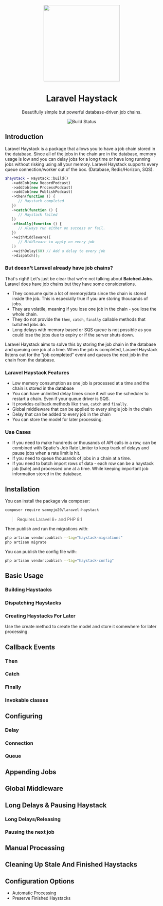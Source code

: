 <div align="center">
    
<img src="https://user-images.githubusercontent.com/29132017/181642184-e95e6214-2ff0-4a32-985e-938432b7b3f5.jpeg" width="250">

# Laravel Haystack
Beautifully simple but powerful database-driven job chains.

![Build Status](https://github.com/sammyjo20/saloon/actions/workflows/tests.yml/badge.svg)

</div>

## Introduction
Laravel Haystack is a package that allows you to have a job chain stored in the database. Since all of the jobs in the chain are in the database, memory usage is low and you can delay jobs for a long time or have long running jobs without risking using all your memory. Laravel Haystack supports every queue connection/worker out of the box. (Database, Redis/Horizon, SQS).

```php
$haystack = Haystack::build()
   ->addJob(new RecordPodcast)
   ->addJob(new ProcessPodcast)
   ->addJob(new PublishPodcast)
   ->then(function () {
      // Haystack completed
   })
   ->catch(function () {
      // Haystack failed
   })
   ->finally(function () {
      // Always run either on success or fail.
   })
   ->withMiddleware([
      // Middleware to apply on every job
   ])
   ->withDelay(60) // Add a delay to every job
   ->dispatch();
```

### But doesn't Laravel already have job chains?
That's right! Let's just be clear that we're not talking about **Batched Jobs**. Laravel does have job chains but they have some considerations.

- They consume quite a lot of memory/data since the chain is stored inside the job. This is especially true if you are storing thousands of jobs.
- They are volatile, meaning if you lose one job in the chain - you lose the whole chain.
- They do not provide the `then`, `catch`, `finally` callable methods that batched jobs do.
- Long delays with memory based or SQS queue is not possible as you could lose the jobs due to expiry or if the server shuts down.

Laravel Haystack aims to solve this by storing the job chain in the database and queuing one job at a time. When the job is completed, Laravel Haystack listens out for the "job completed" event and queues the next job in the chain from the database.

### Laravel Haystack Features
- Low memory consumption as one job is processed at a time and the chain is stored in the database
- You can have unlimited delay times since it will use the scheduler to restart a chain. Even if your queue driver is SQS.
- It provides callback methods like `then`, `catch` and `finally`.
- Global middleware that can be applied to every single job in the chain
- Delay that can be added to every job in the chain
- You can store the model for later processing.

### Use Cases
- If you need to make hundreds or thousands of API calls in a row, can be combined with Spatie's Job Rate Limiter to keep track of delays and pause jobs when a rate limit is hit.
- If you need to queue thousands of jobs in a chain at a time.
- If you need to batch import rows of data - each row can be a haystack job (bale) and processed one at a time. While keeping important job information stored in the database. 

## Installation

You can install the package via composer:

```bash
composer require sammyjo20/laravel-haystack
```
> Requires Laravel 8+ and PHP 8.1

Then publish and run the migrations with:

```bash
php artisan vendor:publish --tag="haystack-migrations"
php artisan migrate
```

You can publish the config file with:

```bash
php artisan vendor:publish --tag="haystack-config"
```

## Basic Usage

### Building Haystacks

### Dispatching Haystacks

### Creating Haystacks For Later

Use the create method to create the model and store it somewhere for later processing.

## Callback Events

### Then

### Catch

### Finally

### Invokable classes

## Configuring

### Delay

### Connection

### Queue

## Appending Jobs

## Global Middleware

## Long Delays & Pausing Haystack
### Long Delays/Releasing
### Pausing the next job

## Manual Processing

## Cleaning Up Stale And Finished Haystacks

## Configuration Options

- Automatic Processing
- Preserve Finished Haystacks
